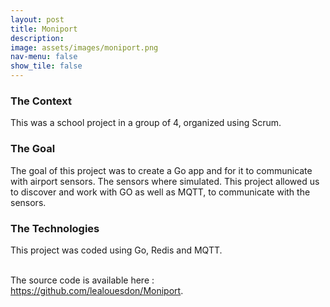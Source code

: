 ```yaml
---
layout: post
title: Moniport
description:
image: assets/images/moniport.png
nav-menu: false
show_tile: false
---
```

<h3>The Context</h3>
<p>This was a school project in a group of 4, organized using Scrum.</p>

<h3>The Goal</h3>
<p>The goal of this project was to create a Go app and for it to communicate with airport sensors. The sensors where simulated. This project allowed us to discover and work with GO as well as MQTT, to communicate with the sensors.</p>

<h3>The Technologies</h3>
<p>This project was coded using Go, Redis and MQTT.</p>
<br>
The source code is available here : <a href="https://github.com/lealouesdon/Moniport">https://github.com/lealouesdon/Moniport</a>.
